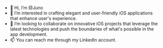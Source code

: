 - 👋 Hi, I’m @Juno
- 👀 I’m interested in crafting elegant and user-friendly iOS applications that enhance user's experience.
- 💞️ I’m looking to collaborate on innovative iOS projects that leverage the latest technologies and push the boundaries of what's possible in the app development.
- 📫 You can reach me through my LinkedIn account.

<!---
JunoJobin/JunoJobin is a ✨ special ✨ repository because its `README.md` (this file) appears on your GitHub profile.
You can click the Preview link to take a look at your changes.
--->
